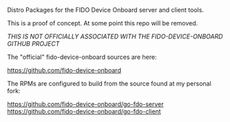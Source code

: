 Distro Packages for the FIDO Device Onboard server and client tools.

This is a proof of concept. At some point this repo will be removed.

_THIS IS NOT OFFICIALLY ASSOCIATED WITH THE FIDO-DEVICE-ONBOARD GITHUB PROJECT_

The "official" fido-device-onboard sources are here:

https://github.com/fido-device-onboard

The RPMs are configured to build from the source found at my personal fork:


https://github.com/fido-device-onboard/go-fdo-server
https://github.com/fido-device-onboard/go-fdo-client

